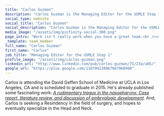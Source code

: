 ```yaml
---
title: "Carlos Guzman"
description: "Carlos Guzman is the Managing Editor for the USMLE Step 1 iBook Series at Pinfinity Books."
social_type: website
social_title: "Carlos Guzman"
social_description: "Carlos Guzman is the Managing Editor for the USMLE Step 1 iBook Series at Pinfinity Books. Producing quality multi-touch interactive textbooks takes a lot of work. But work isn't really work when you have a great team, and that's how we roll."
media_image: "/assets/img/pinfinity-social-300.png"
page_intro: "Work isn't really work when you have a great team.<br /><span class='sub'>And that's how we roll.</span>"
_template: team_member
full_name: "Carlos Guzman"
first_name: "Carlos"
job_title: "Managing Editor for the USMLE Step 1"
profile_image: "/assets/img/carlos-guzman.png"
linkedin_url: "http://www.linkedin.com/pub/carlos-guzman/75/23a/a05/"
google_url: "https://plus.google.com/110794130967047968960"
---
```


Carlos is attending the David Geffen School of Medicine at UCLA in Los Angeles, CA and is scheduled to graduate in 2015.
He's already published some fascinating work: *[A rudimentary tragus in the nasopharynx: Case report, literature review, and discussion of embryologic development](http://www.ncbi.nlm.nih.gov/pubmed/23810447)*. And, Carlos is seeking a Resindency in the field of surgery, and hopes to
eventually specialize in the Head and Neck.